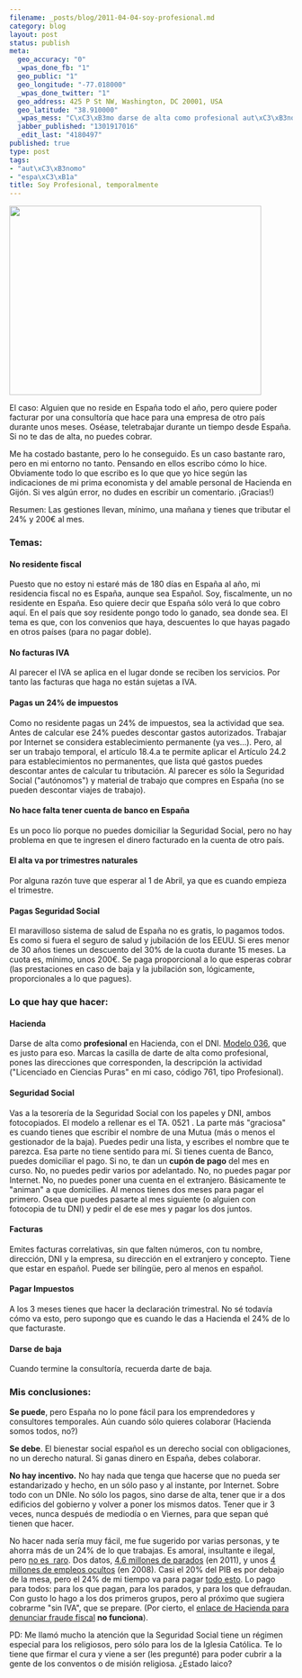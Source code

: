 ```yaml
--- 
filename: _posts/blog/2011-04-04-soy-profesional.md
category: blog
layout: post
status: publish
meta: 
  geo_accuracy: "0"
  _wpas_done_fb: "1"
  geo_public: "1"
  geo_longitude: "-77.018000"
  _wpas_done_twitter: "1"
  geo_address: 425 P St NW, Washington, DC 20001, USA
  geo_latitude: "38.910000"
  _wpas_mess: "C\xC3\xB3mo darse de alta como profesional aut\xC3\xB3nomo sin ser residente."
  jabber_published: "1301917016"
  _edit_last: "4180497"
published: true
type: post
tags: 
- "aut\xC3\xB3nomo"
- "espa\xC3\xB1a"
title: Soy Profesional, temporalmente
---
```

<a href="http://nasonurb.files.wordpress.com/2011/04/img_20110404_130836.jpg">
<img class="aligncenter" title="IMG_20110404_130836" src="http://nasonurb.files.wordpress.com/2011/04/img_20110404_130836.jpg" alt="" width="448" height="336" /></a>

El caso: Alguien que no reside en España todo el año, pero quiere poder facturar por una consultoría que hace para una empresa de otro país durante unos meses. Oséase, teletrabajar durante un tiempo desde España. Si no te das de alta, no puedes cobrar.

Me ha costado bastante, pero lo he conseguido. Es un caso bastante raro, pero en mi entorno no tanto. Pensando en ellos escribo cómo lo hice. Obviamente todo lo que escribo es lo que que yo hice según las indicaciones de mi prima economista y del amable personal de Hacienda en Gijón. Si ves algún error, no dudes en escribir un comentario. ¡Gracias!)

Resumen: Las gestiones llevan, mínimo, una mañana y tienes que tributar el 24% y 200€ al mes.

<address><!--more-->
</address>
<h3><strong>Temas:</strong></h3>
<address> </address>
<h4>No residente fiscal</h4>
Puesto que no estoy ni estaré más de 180 días en España al año, mi residencia fiscal no es España, aunque sea Español. Soy, fiscalmente, un no residente en España. Eso quiere decir que España sólo verá lo que cobro aquí. En el país que soy residente pongo todo lo ganado, sea donde sea. El tema es que, con los convenios que haya, descuentes lo que hayas pagado en otros países (para no pagar doble).
<h4>No facturas IVA</h4>
<strong> </strong>Al parecer el IVA se aplica en el lugar donde se reciben los servicios. Por tanto las facturas que haga no están sujetas a IVA.
<h4>Pagas un 24% de impuestos</h4>
Como no residente pagas un 24% de impuestos, sea la actividad que sea. Antes de calcular ese 24% puedes descontar gastos autorizados. Trabajar por Internet se considera establecimiento permanente (ya ves...). Pero, al ser un trabajo temporal, el artículo 18.4.a te permite aplicar el Artículo 24.2 para establecimientos no permanentes, que lista qué gastos puedes descontar antes de calcular tu tributación. Al parecer es sólo la Seguridad Social ("autónomos") y material de trabajo que compres en España (no se pueden descontar viajes de trabajo).
<h4>No hace falta tener cuenta de banco en España</h4>
<strong> </strong>Es un poco lío porque no puedes domiciliar la Seguridad Social, pero no hay problema en que te ingresen el dinero facturado en la cuenta de otro país.
<h4>El alta va por trimestres naturales</h4>
<strong> </strong>Por alguna razón tuve que esperar al 1 de Abril, ya que es cuando empieza el trimestre.
<h4>Pagas Seguridad Social</h4>
<strong> </strong>El maravilloso sistema de salud de España no es gratis, lo pagamos todos. Es como si fuera el seguro de salud y jubilación de los EEUU. Si eres menor de 30 años tienes un descuento del 30% de la cuota durante 15 meses. La cuota es, mínimo, unos 200€. Se paga proporcional a lo que esperas cobrar (las prestaciones en caso de baja y la jubilación son, lógicamente, proporcionales a lo que pagues).
<h3><strong>Lo que hay que hacer:</strong></h3>
<h4>Hacienda</h4>
Darse de alta como <strong>profesional</strong> en Hacienda, con el DNI. <a href="http://www.agenciatributaria.es/wps/portal/ListadoContenidos?channel=049b260d9de00210VgnVCM1000004ef01e0a____&amp;ver=L&amp;site=56d8237c0bc1ff00VgnVCM100000d7005a80____&amp;idioma=es_ES&amp;menu=0&amp;img=0">Modelo 036</a>, que es justo para eso. Marcas la casilla de darte de alta como profesional, pones las direcciones que corresponden, la descripción la actividad ("Licenciado en Ciencias Puras" en mi caso, código 761, tipo Profesional).
<h4>Seguridad Social</h4>
Vas a la tesorería de la Seguridad Social con los papeles y DNI, ambos fotocopiados. El modelo a rellenar es el TA. 0521 . La parte más "graciosa" es cuando tienes que escribir el nombre de una Mutua (más o menos el gestionador de la baja). Puedes pedir una lista, y escribes el nombre que te parezca. Esa parte no tiene sentido para mí. Si tienes cuenta de Banco, puedes domiciliar el pago. Si no, te dan un <strong>cupón de pago</strong> del mes en curso. No, no puedes pedir varios por adelantado. No, no puedes pagar por Internet. No, no puedes poner una cuenta en el extranjero. Básicamente te "animan" a que domicilies. Al menos tienes dos meses para pagar el primero. Osea que puedes pasarte al mes siguiente (o alguien con fotocopia de tu DNI) y pedir el de ese mes y pagar los dos juntos.
<h4>Facturas</h4>
Emites facturas correlativas, sin que falten números, con tu nombre, dirección, DNI y la empresa, su dirección en el extranjero y concepto. Tiene que estar en español. Puede ser bilíngüe, pero al menos en español.
<h4>Pagar Impuestos</h4>
A los 3 meses tienes que hacer la declaración trimestral. No sé todavía cómo va esto, pero supongo que es cuando le das a Hacienda el 24% de lo que facturaste.
<h4>Darse de baja</h4>
Cuando termine la consultoría, recuerda darte de baja.
<h3><strong>Mis conclusiones:</strong></h3>
<strong>Se puede</strong>, pero España no lo pone fácil para los emprendedores y consultores temporales. Aún cuando sólo quieres colaborar (Hacienda somos todos, no?)

<strong>Se debe</strong>. El bienestar social español es un derecho social con obligaciones, no un derecho natural. Si ganas dinero en España, debes colaborar.

<strong>No hay incentivo.</strong> No hay nada que tenga que hacerse que no pueda ser estandarizado y hecho, en un sólo paso y al instante, por Internet. Sobre todo con un DNIe. No sólo los pagos, sino darse de alta, tener que ir a dos edificios del gobierno y volver a poner los mismos datos. Tener que ir 3 veces, nunca después de mediodía o en Viernes, para que sepan qué tienen que hacer.

No hacer nada sería muy fácil, me fue sugerido por varias personas, y te ahorra más de un 24% de lo que trabajas. Es amoral, insultante e ilegal, pero <a href="http://www.elpais.com/articulo/economia/economia/sumergida/representa/PIB/Funcas/elpepueco/20110303elpepueco_17/Tes">no es  raro</a>. Dos datos, <a href="http://www.ine.es/jaxi/menu.do?type=pcaxis&amp;path=/t22/e308_mnu&amp;file=inebase&amp;N=&amp;L=0">4.6 millones de parados</a> (en 2011), y unos <a href="http://www.elpais.com/articulo/economia/economia/sumergida/representa/PIB/Funcas/elpepueco/20110303elpepueco_17/Tes">4 millones de empleos ocultos</a> (en 2008). Casi el 20% del PIB es por debajo de la mesa, pero el 24% de mi tiempo va para pagar <a href="http://graficos.lainformacion.com/politica/finanzas-publicas/en-que-gasta-espana_GOKnXNSkES9pTHKnt1YdS5/">todo esto</a>. Lo pago para todos: para los que pagan, para los parados, y para los que defraudan. Con gusto lo hago a los dos primeros grupos, pero al próximo que sugiera cobrarme "sin IVA", que se prepare. (Por cierto, el <a href="https://www.agenciatributaria.gob.es/AEAT.sede/tramitacion/ZZ06.shtml">enlace de Hacienda para denunciar fraude fiscal</a> <strong>no funciona</strong>).

<a href="http://nasonurb.files.wordpress.com/2011/04/img_20110404_130836.jpg"></a>

PD: Me llamó mucho la atención que la Seguridad Social tiene un régimen especial para los religiosos, pero sólo para los de la Iglesia Católica. Te lo tiene que firmar el cura y viene a ser (les pregunté) para poder cubrir a la gente de los conventos o de misión religiosa. ¿Estado laico?
